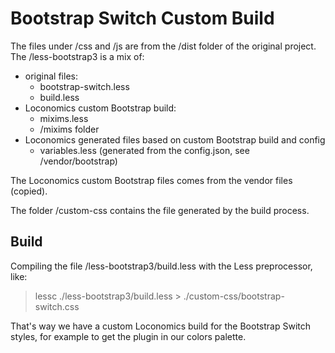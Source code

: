 # Bootstrap Switch Custom Build

The files under /css and /js are from the /dist folder of the original project.
The /less-bootstrap3 is a mix of:
- original files:
  - bootstrap-switch.less
  - build.less
- Loconomics custom Bootstrap build:
  - mixims.less
  - /mixims folder
- Loconomics generated files based on custom Bootstrap build and config
  - variables.less (generated from the config.json, see /vendor/bootstrap)

The Loconomics custom Bootstrap files comes from the vendor files (copied).

The folder /custom-css contains the file generated by the build process.

## Build

Compiling the file /less-bootstrap3/build.less with the Less preprocessor, like:
> lessc ./less-bootstrap3/build.less > ./custom-css/bootstrap-switch.css

That's way we have a custom Loconomics build for the Bootstrap Switch styles,
for example to get the plugin in our colors palette.
